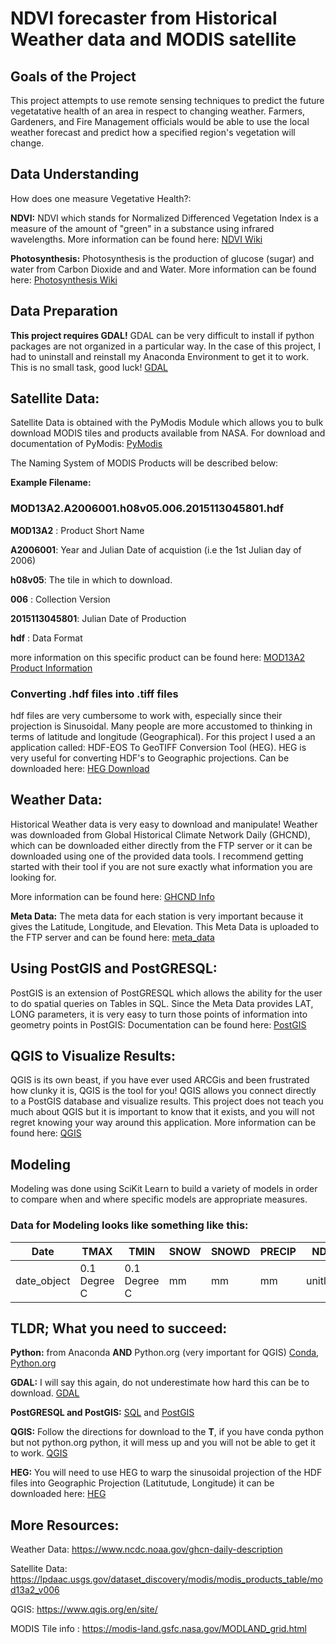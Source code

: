 # NDVI forecaster from Historical Weather data and MODIS satellite

## Goals of the Project
This project attempts to use remote sensing techniques to predict the future vegetatative health of an area in respect to changing weather. Farmers, Gardeners, and Fire Management officials would be able to use the local weather forecast and predict how a specified region's vegetation will change.

## Data Understanding
How does one measure Vegetative Health?:

**NDVI:** NDVI which stands for Normalized Differenced Vegetation Index is a measure of the amount of "green" in a substance using infrared wavelengths. More information can be found here: [NDVI Wiki](https://en.wikipedia.org/wiki/Normalized_difference_vegetation_index)

**Photosynthesis:** Photosynthesis is the production of glucose (sugar) and water from Carbon Dioxide and and Water. More information can be found here: [Photosynthesis Wiki](https://en.wikipedia.org/wiki/Photosynthesis)


## Data Preparation
__This project requires GDAL!__
GDAL can be very difficult to install if python packages are not organized in a particular way. In the case of this project, I had to uninstall and reinstall my Anaconda Environment to get it to work. This is no small task, good luck! [GDAL](https://www.gdal.org/)

## Satellite Data:
Satellite Data is obtained with the PyModis Module which allows you to bulk download MODIS tiles and products available from NASA. For download and documentation of PyModis: [PyModis](http://www.pymodis.org/)

The Naming System of MODIS Products will be described below:

**Example Filename:**

### MOD13A2.A2006001.h08v05.006.2015113045801.hdf

**MOD13A2** : Product Short Name

**A2006001**: Year and Julian Date of acquistion (i.e the 1st Julian day of 2006)

**h08v05**: The tile in which to download.

**006** : Collection Version

**2015113045801**: Julian Date of Production

**hdf** : Data Format

more information on this specific product can be found here: [MOD13A2 Product Information](https://lpdaac.usgs.gov/dataset_discovery/modis/modis_products_table/mod13a2_v006)

### Converting .hdf files into .tiff files
hdf files are very cumbersome to work with, especially since their projection is Sinusoidal. Many people are more accustomed to thinking in terms of latitude and longitude (Geographical). For this project I used a an application called: HDF-EOS To GeoTIFF Conversion Tool (HEG). HEG is very useful for converting HDF's to Geographic projections. Can be downloaded here: [HEG Download](https://newsroom.gsfc.nasa.gov/sdptoolkit/HEG/HEGHome.html)

## Weather Data:

Historical Weather data is very easy to download and manipulate! Weather was downloaded from Global Historical Climate Network Daily (GHCND), which can be downloaded either directly from the FTP server or it can be downloaded using one of the provided data tools. I recommend getting started with their tool if you are not sure exactly what information you are looking for.

More information can be found here: [GHCND Info](https://www.ncdc.noaa.gov/ghcn-daily-description)

__Meta Data:__
The meta data for each station is very important because it gives the Latitude, Longitude, and Elevation. This Meta Data is uploaded to the FTP server and can be found here: [meta_data](ftp://ftp.ncdc.noaa.gov/pub/data/ghcn/daily/ghcnd-stations.txt)

## Using PostGIS and PostGRESQL:
PostGIS is an extension of PostGRESQL which allows the ability for the user to do spatial queries on Tables in SQL. Since the Meta Data provides LAT, LONG parameters, it is very easy to turn those points of information into geometry points in PostGIS:
Documentation can be found here: [PostGIS](https://postgis.net/)

## QGIS to Visualize Results:
QGIS is its own beast, if you have ever used ARCGis and been frustrated how clunky it is, QGIS is the tool for you! QGIS allows you connect directly to a PostGIS database and visualize results. This project does not teach you much about QGIS but it is important to know that it exists, and you will not regret knowing your way around this application.
More information can be found here: [QGIS](https://qgis.org/en/site/)

## Modeling
Modeling was done using SciKit Learn to build a variety of models in order to compare when and where specific models are appropriate measures.

### Data for Modeling looks like something like this:

| Date        | TMAX         | TMIN         | SNOW | SNOWD | PRECIP | NDVI     |
|-------------|--------------|--------------|------|-------|--------|----------|
| date_object | 0.1 Degree C | 0.1 Degree C | mm   | mm    | mm     | unitless |


## TLDR; What you need to succeed:
**Python:** from Anaconda **AND** Python.org (very important for QGIS) [Conda](https://anaconda.org/anaconda/python), [Python.org](https://www.python.org/downloads/release/python-366/)

**GDAL:** I will say this again, do not underestimate how hard this can be to download. [GDAL](https://www.gdal.org/)

**PostGRESQL and PostGIS:** [SQL](https://www.postgresql.org/) and [PostGIS](https://postgis.net/)  

**QGIS:** Follow the directions for download to the **T**, if you have conda python but not python.org python, it will mess up and you will not be able to get it to work. [QGIS](https://qgis.org/en/site/)

**HEG:** You will need to use HEG to warp the sinusoidal projection of the HDF files into Geographic Projection (Latitutude, Longitude) it can be downloaded here: [HEG](https://newsroom.gsfc.nasa.gov/sdptoolkit/HEG/HEGHome.html)

## More Resources:

Weather Data: https://www.ncdc.noaa.gov/ghcn-daily-description

Satellite Data: https://lpdaac.usgs.gov/dataset_discovery/modis/modis_products_table/mod13a2_v006

QGIS: https://www.qgis.org/en/site/

MODIS Tile info : https://modis-land.gsfc.nasa.gov/MODLAND_grid.html
